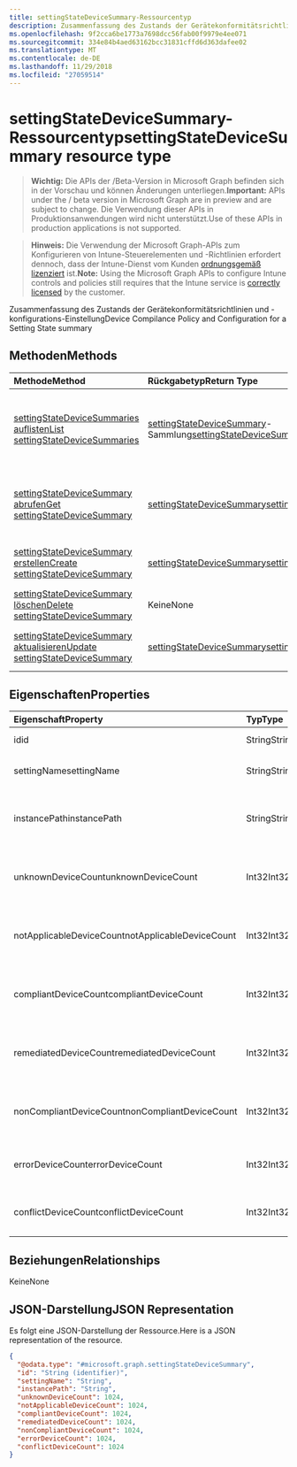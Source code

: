```yaml
---
title: settingStateDeviceSummary-Ressourcentyp
description: Zusammenfassung des Zustands der Gerätekonformitätsrichtlinien und -konfigurations-Einstellung
ms.openlocfilehash: 9f2cca6be1773a7698dcc56fab00f9979e4ee071
ms.sourcegitcommit: 334e84b4aed63162bcc31831cffd6d363dafee02
ms.translationtype: MT
ms.contentlocale: de-DE
ms.lasthandoff: 11/29/2018
ms.locfileid: "27059514"
---
```

# <a name="settingstatedevicesummary-resource-type"></a><span data-ttu-id="bb692-103">settingStateDeviceSummary-Ressourcentyp</span><span class="sxs-lookup"><span data-stu-id="bb692-103">settingStateDeviceSummary resource type</span></span>

> <span data-ttu-id="bb692-104">**Wichtig:** Die APIs der /Beta-Version in Microsoft Graph befinden sich in der Vorschau und können Änderungen unterliegen.</span><span class="sxs-lookup"><span data-stu-id="bb692-104">**Important:** APIs under the / beta version in Microsoft Graph are in preview and are subject to change.</span></span> <span data-ttu-id="bb692-105">Die Verwendung dieser APIs in Produktionsanwendungen wird nicht unterstützt.</span><span class="sxs-lookup"><span data-stu-id="bb692-105">Use of these APIs in production applications is not supported.</span></span>

> <span data-ttu-id="bb692-106">**Hinweis:** Die Verwendung der Microsoft Graph-APIs zum Konfigurieren von Intune-Steuerelementen und -Richtlinien erfordert dennoch, dass der Intune-Dienst vom Kunden [ordnungsgemäß lizenziert](https://go.microsoft.com/fwlink/?linkid=839381) ist.</span><span class="sxs-lookup"><span data-stu-id="bb692-106">**Note:** Using the Microsoft Graph APIs to configure Intune controls and policies still requires that the Intune service is [correctly licensed](https://go.microsoft.com/fwlink/?linkid=839381) by the customer.</span></span>

<span data-ttu-id="bb692-107">Zusammenfassung des Zustands der Gerätekonformitätsrichtlinien und -konfigurations-Einstellung</span><span class="sxs-lookup"><span data-stu-id="bb692-107">Device Compilance Policy and Configuration for a Setting State summary</span></span>
## <a name="methods"></a><span data-ttu-id="bb692-108">Methoden</span><span class="sxs-lookup"><span data-stu-id="bb692-108">Methods</span></span>
|<span data-ttu-id="bb692-109">Methode</span><span class="sxs-lookup"><span data-stu-id="bb692-109">Method</span></span>|<span data-ttu-id="bb692-110">Rückgabetyp</span><span class="sxs-lookup"><span data-stu-id="bb692-110">Return Type</span></span>|<span data-ttu-id="bb692-111">Beschreibung</span><span class="sxs-lookup"><span data-stu-id="bb692-111">Description</span></span>|
|:---|:---|:---|
|[<span data-ttu-id="bb692-112">settingStateDeviceSummaries auflisten</span><span class="sxs-lookup"><span data-stu-id="bb692-112">List settingStateDeviceSummaries</span></span>](../api/intune-deviceconfig-settingstatedevicesummary-list.md)|<span data-ttu-id="bb692-113"> [settingStateDeviceSummary](../resources/intune-deviceconfig-settingstatedevicesummary.md)-Sammlung</span><span class="sxs-lookup"><span data-stu-id="bb692-113">[settingStateDeviceSummary](../resources/intune-deviceconfig-settingstatedevicesummary.md) collection</span></span>|<span data-ttu-id="bb692-114">Auflisten von Eigenschaften und Beziehungen der [settingStateDeviceSummary](../resources/intune-deviceconfig-settingstatedevicesummary.md)-Objekte.</span><span class="sxs-lookup"><span data-stu-id="bb692-114">List properties and relationships of the [settingStateDeviceSummary](../resources/intune-deviceconfig-settingstatedevicesummary.md) objects.</span></span>|
|[<span data-ttu-id="bb692-115">settingStateDeviceSummary abrufen</span><span class="sxs-lookup"><span data-stu-id="bb692-115">Get settingStateDeviceSummary</span></span>](../api/intune-deviceconfig-settingstatedevicesummary-get.md)|[<span data-ttu-id="bb692-116">settingStateDeviceSummary</span><span class="sxs-lookup"><span data-stu-id="bb692-116">settingStateDeviceSummary</span></span>](../resources/intune-deviceconfig-settingstatedevicesummary.md)|<span data-ttu-id="bb692-117">Lesen von Eigenschaften und Beziehungen des [settingStateDeviceSummary](../resources/intune-deviceconfig-settingstatedevicesummary.md)-Objekts.</span><span class="sxs-lookup"><span data-stu-id="bb692-117">Read properties and relationships of the [settingStateDeviceSummary](../resources/intune-deviceconfig-settingstatedevicesummary.md) object.</span></span>|
|[<span data-ttu-id="bb692-118">settingStateDeviceSummary erstellen</span><span class="sxs-lookup"><span data-stu-id="bb692-118">Create settingStateDeviceSummary</span></span>](../api/intune-deviceconfig-settingstatedevicesummary-create.md)|[<span data-ttu-id="bb692-119">settingStateDeviceSummary</span><span class="sxs-lookup"><span data-stu-id="bb692-119">settingStateDeviceSummary</span></span>](../resources/intune-deviceconfig-settingstatedevicesummary.md)|<span data-ttu-id="bb692-120">Erstellen eines neuen [SettingStateDeviceSummary](../resources/intune-deviceconfig-settingstatedevicesummary.md)-Objekts.</span><span class="sxs-lookup"><span data-stu-id="bb692-120">Create a new [settingStateDeviceSummary](../resources/intune-deviceconfig-settingstatedevicesummary.md) object.</span></span>|
|[<span data-ttu-id="bb692-121">settingStateDeviceSummary löschen</span><span class="sxs-lookup"><span data-stu-id="bb692-121">Delete settingStateDeviceSummary</span></span>](../api/intune-deviceconfig-settingstatedevicesummary-delete.md)|<span data-ttu-id="bb692-122">Keine</span><span class="sxs-lookup"><span data-stu-id="bb692-122">None</span></span>|<span data-ttu-id="bb692-123">Löscht eine [settingStateDeviceSummary](../resources/intune-deviceconfig-settingstatedevicesummary.md).</span><span class="sxs-lookup"><span data-stu-id="bb692-123">Deletes a [settingStateDeviceSummary](../resources/intune-deviceconfig-settingstatedevicesummary.md).</span></span>|
|[<span data-ttu-id="bb692-124">settingStateDeviceSummary aktualisieren</span><span class="sxs-lookup"><span data-stu-id="bb692-124">Update settingStateDeviceSummary</span></span>](../api/intune-deviceconfig-settingstatedevicesummary-update.md)|[<span data-ttu-id="bb692-125">settingStateDeviceSummary</span><span class="sxs-lookup"><span data-stu-id="bb692-125">settingStateDeviceSummary</span></span>](../resources/intune-deviceconfig-settingstatedevicesummary.md)|<span data-ttu-id="bb692-126">Aktualisieren der Eigenschaften eines [settingStateDeviceSummary](../resources/intune-deviceconfig-settingstatedevicesummary.md)-Objekts.</span><span class="sxs-lookup"><span data-stu-id="bb692-126">Update the properties of a [settingStateDeviceSummary](../resources/intune-deviceconfig-settingstatedevicesummary.md) object.</span></span>|

## <a name="properties"></a><span data-ttu-id="bb692-127">Eigenschaften</span><span class="sxs-lookup"><span data-stu-id="bb692-127">Properties</span></span>
|<span data-ttu-id="bb692-128">Eigenschaft</span><span class="sxs-lookup"><span data-stu-id="bb692-128">Property</span></span>|<span data-ttu-id="bb692-129">Typ</span><span class="sxs-lookup"><span data-stu-id="bb692-129">Type</span></span>|<span data-ttu-id="bb692-130">Beschreibung</span><span class="sxs-lookup"><span data-stu-id="bb692-130">Description</span></span>|
|:---|:---|:---|
|<span data-ttu-id="bb692-131">id</span><span class="sxs-lookup"><span data-stu-id="bb692-131">id</span></span>|<span data-ttu-id="bb692-132">String</span><span class="sxs-lookup"><span data-stu-id="bb692-132">String</span></span>|<span data-ttu-id="bb692-133">Schlüssel der Entität</span><span class="sxs-lookup"><span data-stu-id="bb692-133">Key of the entity.</span></span>|
|<span data-ttu-id="bb692-134">settingName</span><span class="sxs-lookup"><span data-stu-id="bb692-134">settingName</span></span>|<span data-ttu-id="bb692-135">String</span><span class="sxs-lookup"><span data-stu-id="bb692-135">String</span></span>|<span data-ttu-id="bb692-136">Name der Einstellung</span><span class="sxs-lookup"><span data-stu-id="bb692-136">Name of the setting</span></span>|
|<span data-ttu-id="bb692-137">instancePath</span><span class="sxs-lookup"><span data-stu-id="bb692-137">instancePath</span></span>|<span data-ttu-id="bb692-138">String</span><span class="sxs-lookup"><span data-stu-id="bb692-138">String</span></span>|<span data-ttu-id="bb692-139">Name des zur Einstellung gehörenden Objekts des Typs „InstancePath“</span><span class="sxs-lookup"><span data-stu-id="bb692-139">Name of the InstancePath for the setting</span></span>|
|<span data-ttu-id="bb692-140">unknownDeviceCount</span><span class="sxs-lookup"><span data-stu-id="bb692-140">unknownDeviceCount</span></span>|<span data-ttu-id="bb692-141">Int32</span><span class="sxs-lookup"><span data-stu-id="bb692-141">Int32</span></span>|<span data-ttu-id="bb692-142">Anzahl der Geräte mit Meldung „Unknown“ für die Einstellung</span><span class="sxs-lookup"><span data-stu-id="bb692-142">Device Unkown count for the setting</span></span>|
|<span data-ttu-id="bb692-143">notApplicableDeviceCount</span><span class="sxs-lookup"><span data-stu-id="bb692-143">notApplicableDeviceCount</span></span>|<span data-ttu-id="bb692-144">Int32</span><span class="sxs-lookup"><span data-stu-id="bb692-144">Int32</span></span>|<span data-ttu-id="bb692-145">Anzahl der Geräte mit Meldung „Not Applicable“ für die Einstellung</span><span class="sxs-lookup"><span data-stu-id="bb692-145">Device Not Applicable count for the setting</span></span>|
|<span data-ttu-id="bb692-146">compliantDeviceCount</span><span class="sxs-lookup"><span data-stu-id="bb692-146">compliantDeviceCount</span></span>|<span data-ttu-id="bb692-147">Int32</span><span class="sxs-lookup"><span data-stu-id="bb692-147">Int32</span></span>|<span data-ttu-id="bb692-148">Anzahl der Geräte mit Meldung „Compliant“ für die Einstellung</span><span class="sxs-lookup"><span data-stu-id="bb692-148">Device Compliant count for the setting</span></span>|
|<span data-ttu-id="bb692-149">remediatedDeviceCount</span><span class="sxs-lookup"><span data-stu-id="bb692-149">remediatedDeviceCount</span></span>|<span data-ttu-id="bb692-150">Int32</span><span class="sxs-lookup"><span data-stu-id="bb692-150">Int32</span></span>|<span data-ttu-id="bb692-151">Anzahl der Geräte mit Meldung „Compliant“ für die Einstellung</span><span class="sxs-lookup"><span data-stu-id="bb692-151">Device Compliant count for the setting</span></span>|
|<span data-ttu-id="bb692-152">nonCompliantDeviceCount</span><span class="sxs-lookup"><span data-stu-id="bb692-152">nonCompliantDeviceCount</span></span>|<span data-ttu-id="bb692-153">Int32</span><span class="sxs-lookup"><span data-stu-id="bb692-153">Int32</span></span>|<span data-ttu-id="bb692-154">Anzahl der Geräte mit Meldung „NonCompliant“ für die Einstellung</span><span class="sxs-lookup"><span data-stu-id="bb692-154">Device NonCompliant count for the setting</span></span>|
|<span data-ttu-id="bb692-155">errorDeviceCount</span><span class="sxs-lookup"><span data-stu-id="bb692-155">errorDeviceCount</span></span>|<span data-ttu-id="bb692-156">Int32</span><span class="sxs-lookup"><span data-stu-id="bb692-156">Int32</span></span>|<span data-ttu-id="bb692-157">Anzahl der Geräte mit Meldung „Error“ für die Einstellung</span><span class="sxs-lookup"><span data-stu-id="bb692-157">Device error count for the setting</span></span>|
|<span data-ttu-id="bb692-158">conflictDeviceCount</span><span class="sxs-lookup"><span data-stu-id="bb692-158">conflictDeviceCount</span></span>|<span data-ttu-id="bb692-159">Int32</span><span class="sxs-lookup"><span data-stu-id="bb692-159">Int32</span></span>|<span data-ttu-id="bb692-160">Anzahl der Geräte mit Konfliktfehler für die Einstellung</span><span class="sxs-lookup"><span data-stu-id="bb692-160">Device conflict error count for the setting</span></span>|

## <a name="relationships"></a><span data-ttu-id="bb692-161">Beziehungen</span><span class="sxs-lookup"><span data-stu-id="bb692-161">Relationships</span></span>
<span data-ttu-id="bb692-162">Keine</span><span class="sxs-lookup"><span data-stu-id="bb692-162">None</span></span>
## <a name="json-representation"></a><span data-ttu-id="bb692-163">JSON-Darstellung</span><span class="sxs-lookup"><span data-stu-id="bb692-163">JSON Representation</span></span>
<span data-ttu-id="bb692-164">Es folgt eine JSON-Darstellung der Ressource.</span><span class="sxs-lookup"><span data-stu-id="bb692-164">Here is a JSON representation of the resource.</span></span>
<!-- {
  "blockType": "resource",
  "keyProperty": "id",
  "@odata.type": "microsoft.graph.settingStateDeviceSummary"
}
-->
``` json
{
  "@odata.type": "#microsoft.graph.settingStateDeviceSummary",
  "id": "String (identifier)",
  "settingName": "String",
  "instancePath": "String",
  "unknownDeviceCount": 1024,
  "notApplicableDeviceCount": 1024,
  "compliantDeviceCount": 1024,
  "remediatedDeviceCount": 1024,
  "nonCompliantDeviceCount": 1024,
  "errorDeviceCount": 1024,
  "conflictDeviceCount": 1024
}
```





